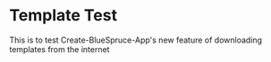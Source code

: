 # Template Test
This is to test Create-BlueSpruce-App's new feature of downloading templates from the internet
